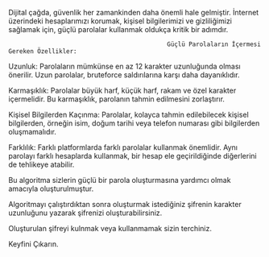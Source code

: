 Dijital çağda, güvenlik her zamankinden daha önemli hale gelmiştir. İnternet üzerindeki hesaplarımızı korumak, kişisel bilgilerimizi ve gizliliğimizi sağlamak için, güçlü parolalar kullanmak oldukça kritik bir adımdır.

												Güçlü Parolaların İçermesi Gereken Özellikler:

Uzunluk: Parolaların mümkünse en az 12 karakter uzunluğunda olması önerilir. Uzun parolalar, bruteforce saldırılarına karşı daha dayanıklıdır.

Karmaşıklık: Parolalar büyük harf, küçük harf, rakam ve özel karakter içermelidir. Bu karmaşıklık, parolanın tahmin edilmesini zorlaştırır.

Kişisel Bilgilerden Kaçınma: Parolalar, kolayca tahmin edilebilecek kişisel bilgilerden, örneğin isim, doğum tarihi veya telefon numarası gibi bilgilerden oluşmamalıdır.

Farklılık: Farklı platformlarda farklı parolalar kullanmak önemlidir. Aynı parolayı farklı hesaplarda kullanmak, bir hesap ele geçirildiğinde diğerlerini de tehlikeye atabilir.

Bu algoritma sizlerin güçlü bir parola oluşturmasına yardımcı olmak amacıyla oluşturulmuştur.

Algoritmayı çalıştırdıktan sonra oluşturmak istediğiniz şifrenin karakter uzunluğunu yazarak şifrenizi oluşturabilirsiniz.

Oluşturulan şifreyi kulnmak veya kullanmamak sizin terchiniz.

Keyfini Çıkarın.